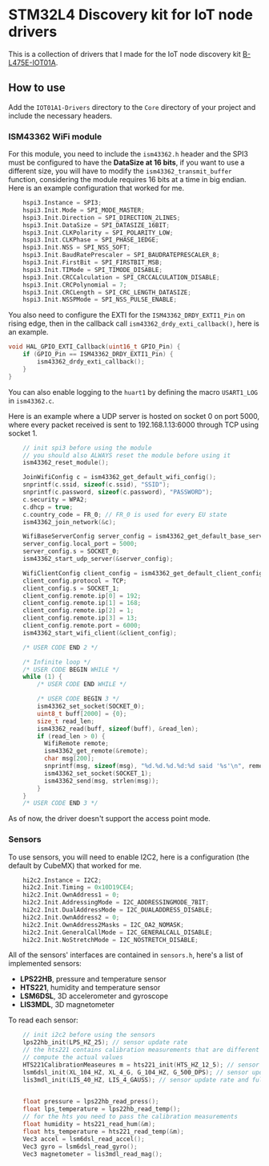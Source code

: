 # STM32L4 Discovery kit for IoT node drivers
This is a collection of drivers that I made for the IoT node discovery kit [B-L475E-IOT01A](https://www.st.com/en/evaluation-tools/b-l475e-iot01a.html).

## How to use
Add the ```IOT01A1-Drivers``` directory to the ```Core``` directory of your project and include the necessary headers.

### ISM43362 WiFi module
For this module, you need to include the ```ism43362.h``` header and the SPI3 must be configured to have the **DataSize at 16 bits**, if you want to use a different size, you will have to modify the ```ism43362_transmit_buffer``` function, considering the module requires 16 bits at a time in big endian. Here is an example configuration that worked for me.

```c
    hspi3.Instance = SPI3;
    hspi3.Init.Mode = SPI_MODE_MASTER;
    hspi3.Init.Direction = SPI_DIRECTION_2LINES;
    hspi3.Init.DataSize = SPI_DATASIZE_16BIT;
    hspi3.Init.CLKPolarity = SPI_POLARITY_LOW;
    hspi3.Init.CLKPhase = SPI_PHASE_1EDGE;
    hspi3.Init.NSS = SPI_NSS_SOFT;
    hspi3.Init.BaudRatePrescaler = SPI_BAUDRATEPRESCALER_8;
    hspi3.Init.FirstBit = SPI_FIRSTBIT_MSB;
    hspi3.Init.TIMode = SPI_TIMODE_DISABLE;
    hspi3.Init.CRCCalculation = SPI_CRCCALCULATION_DISABLE;
    hspi3.Init.CRCPolynomial = 7;
    hspi3.Init.CRCLength = SPI_CRC_LENGTH_DATASIZE;
    hspi3.Init.NSSPMode = SPI_NSS_PULSE_ENABLE;
```

You also need to configure the EXTI for the ```ISM43362_DRDY_EXTI1_Pin``` on rising edge, then in the callback call ```ism43362_drdy_exti_callback()```, here is an example.

```c
void HAL_GPIO_EXTI_Callback(uint16_t GPIO_Pin) {
    if (GPIO_Pin == ISM43362_DRDY_EXTI1_Pin) {
        ism43362_drdy_exti_callback();
    }
}
```

You can also enable logging to the ```huart1``` by defining the macro ```USART1_LOG``` in ```ism43362.c```.

Here is an example where a UDP server is hosted on socket 0 on port 5000, where every packet received is sent to 192.168.1.13:6000 through TCP using socket 1.

```c
    // init spi3 before using the module
    // you should also ALWAYS reset the module before using it
    ism43362_reset_module();

    JoinWifiConfig c = ism43362_get_default_wifi_config();
    snprintf(c.ssid, sizeof(c.ssid), "SSID");
    snprintf(c.password, sizeof(c.password), "PASSWORD");
    c.security = WPA2;
    c.dhcp = true;
    c.country_code = FR_0; // FR_0 is used for every EU state
    ism43362_join_network(&c);

    WifiBaseServerConfig server_config = ism43362_get_default_base_server_config();
    server_config.local_port = 5000;
    server_config.s = SOCKET_0;
    ism43362_start_udp_server(&server_config);

    WifiClientConfig client_config = ism43362_get_default_client_config();
    client_config.protocol = TCP;
    client_config.s = SOCKET_1;
    client_config.remote.ip[0] = 192;
    client_config.remote.ip[1] = 168;
    client_config.remote.ip[2] = 1;
    client_config.remote.ip[3] = 13;
    client_config.remote.port = 6000;
    ism43362_start_wifi_client(&client_config);

    /* USER CODE END 2 */

    /* Infinite loop */
    /* USER CODE BEGIN WHILE */
    while (1) {
        /* USER CODE END WHILE */

        /* USER CODE BEGIN 3 */
        ism43362_set_socket(SOCKET_0);
        uint8_t buff[2000] = {0};
        size_t read_len;
        ism43362_read(buff, sizeof(buff), &read_len);
        if (read_len > 0) {
          WifiRemote remote;
          ism43362_get_remote(&remote);
          char msg[200];
          snprintf(msg, sizeof(msg), "%d.%d.%d.%d:%d said '%s'\n", remote.ip[0], remote.ip[1], remote.ip[2], remote.ip[3], remote.port, (const char*)buff);
          ism43362_set_socket(SOCKET_1);
          ism43362_send(msg, strlen(msg));
        }
    }
    /* USER CODE END 3 */
```

As of now, the driver doesn't support the access point mode.

### Sensors
To use sensors, you will need to enable I2C2, here is a configuration (the default by CubeMX) that worked for me.

```c
    hi2c2.Instance = I2C2;
    hi2c2.Init.Timing = 0x10D19CE4;
    hi2c2.Init.OwnAddress1 = 0;
    hi2c2.Init.AddressingMode = I2C_ADDRESSINGMODE_7BIT;
    hi2c2.Init.DualAddressMode = I2C_DUALADDRESS_DISABLE;
    hi2c2.Init.OwnAddress2 = 0;
    hi2c2.Init.OwnAddress2Masks = I2C_OA2_NOMASK;
    hi2c2.Init.GeneralCallMode = I2C_GENERALCALL_DISABLE;
    hi2c2.Init.NoStretchMode = I2C_NOSTRETCH_DISABLE;
```

All of the sensors' interfaces are contained in ```sensors.h```, here's a list of implemented sensors:
- **LPS22HB**, pressure and temperature sensor
- **HTS221**, humidity and temperature sensor
- **LSM6DSL**, 3D accelerometer and gyroscope
- **LIS3MDL**, 3D magnetometer

To read each sensor:

```c
    // init i2c2 before using the sensors
    lps22hb_init(LPS_HZ_25); // sensor update rate
    // the hts221 contains calibration measurements that are different between each sensor, needed to 
    // compute the actual values
    HTS221CalibrationMeaseures m = hts221_init(HTS_HZ_12_5); // sensor update rate
    lsm6dsl_init(XL_104_HZ, XL_4_G, G_104_HZ, G_500_DPS); // sensor update rate and full scale
    lis3mdl_init(LIS_40_HZ, LIS_4_GAUSS); // sensor update rate and full scale

    
    float pressure = lps22hb_read_press(); 
    float lps_temperature = lps22hb_read_temp();
    // for the hts you need to pass the calibration measurements
    float humidity = hts221_read_hum(&m);
    float hts_temperature = hts221_read_temp(&m);
    Vec3 accel = lsm6dsl_read_accel();
    Vec3 gyro = lsm6dsl_read_gyro();
    Vec3 magnetometer = lis3mdl_read_mag();
```